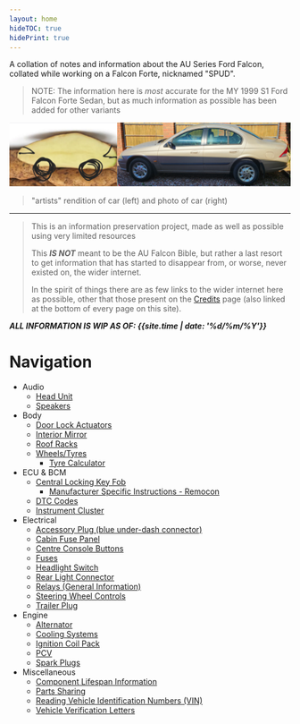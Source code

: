 ```yaml
---
layout: home
hideTOC: true
hidePrint: true
---
```


A collation of notes and information about the AU Series Ford Falcon, collated while working on a Falcon Forte, nicknamed "SPUD".

> NOTE: The information here is *most* accurate for the MY 1999 S1 Ford Falcon Forte Sedan, but as much information as possible has been added for other variants

![Side by side comparison: spud (left) VS. SPUD (right)](./side-by-side.jpg)
> "artists" rendition of car (left) and photo of car (right)

---

> This is an information preservation project, made as well as possible using very limited resources
> 
> This ***IS NOT*** meant to be the AU Falcon Bible, but rather a last resort to get information that has started to disappear from, or worse, never existed on, the wider internet.
> 
> In the spirit of things there are as few links to the wider internet here as possible, other that those present on the [Credits](./Credits.md) page (also linked at the bottom of every page on this site).

***ALL INFORMATION IS WIP AS OF: <span class="other-highlight">{{site.time | date: '%d/%m/%Y'}}</span>***

# Navigation
- Audio
  - [Head Unit](./Audio/HeadUnit/HeadUnit.md)
  - [Speakers](./Audio/Speakers/Speakers.md)
- Body
  - [Door Lock Actuators](./Body/DoorLockActuators/DoorLockActuators.md)
  - [Interior Mirror](./Body/InteriorMirror/InteriorMirror.md)
  - [Roof Racks](./Body/RoofRacks/RoofRacks.md)
  - [Wheels/Tyres](./Body/WheelTyres/WheelTyres.md)
    - [Tyre Calculator](./Body/WheelTyres/TyreCalculator.html)
- ECU & BCM
  - [Central Locking Key Fob](./ECUBCM/Keyfob/Keyfob.md)
    - [Manufacturer Specific Instructions - Remocon](./ECUBCM/Keyfob/Remocon/Remocon.md)
  - [DTC Codes](./ECUBCM/DTCCodes/DTCCodes.md)
  - [Instrument Cluster](./ECUBCM/InstrumentCluster/InstrumentCluster.md)
- Electrical
  - [Accessory Plug (blue under-dash connector)](./Electrical/AccessoryPlug/AccessoryPlug.md)
  - [Cabin Fuse Panel](./Electrical/CabinFusePanel/CabinFusePanel.md)
  - [Centre Console Buttons](./Electrical/CentreConsoleButtons/CentreConsoleButtons.md)
  - [Fuses](./Electrical/Fuses/Fuses.md)
  - [Headlight Switch](./Electrical/HLSwitch/HLSwitch.md)
  - [Rear Light Connector](./Electrical/RearLights/RearLights.md)
  - [Relays (General Information)](./Electrical/Relays/Relays.md)
  - [Steering Wheel Controls](./Electrical/SteeringControls/SteeringControls.md)
  - [Trailer Plug](./Electrical/TrailerPlug/TrailerPlug.md)
- Engine
  - [Alternator](./Engine/Alternator/Alternator.md)
  - [Cooling Systems](./Engine/CoolingSystems/CoolingSystems.md)
  - [Ignition Coil Pack](./Engine/IgnitionCoil/IgnitionCoil.md)
  - [PCV](./Engine/PCV/PCV.md)
  - [Spark Plugs](./Engine/SparkPlugs/SparkPlugs.md)
- Miscellaneous
  - [Component Lifespan Information](./Miscellaneous/Lifespans/Lifespans.md)
  - [Parts Sharing](./Miscellaneous/PartsSharing/PartsSharing.md)
  - [Reading Vehicle Identification Numbers (VIN)](./Miscellaneous/VIN/VIN.md)
  - [Vehicle Verification Letters](./Miscellaneous/VerificationLetter/Verification.md)